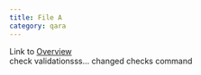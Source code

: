 ```yaml
---
title: File A
category: qara
---
```

Link to [Overview](../overview)  
check validationsss... changed checks command
